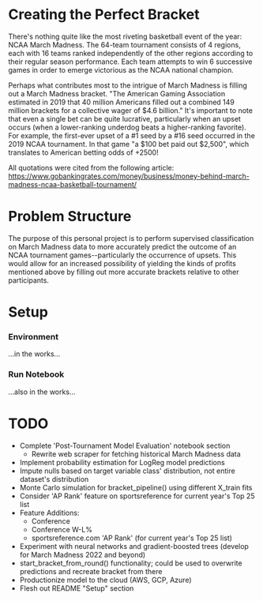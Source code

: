 # Creating the Perfect Bracket

There's nothing quite like the most riveting basketball event of the year: NCAA March Madness. The 64-team tournament consists of 4 regions, each with 16 teams ranked independently of the other regions according to their regular season performance. Each team attempts to win 6 successive games in order to emerge victorious as the NCAA national champion.

Perhaps what contributes most to the intrigue of March Madness is filling out a March Madness bracket. "The American Gaming Association estimated in 2019 that 40 million Americans filled out a combined 149 million brackets for a collective wager of \$4.6 billion." It's important to note that even a single bet can be quite lucrative, particularly when an upset occurs (when a lower-ranking underdog beats a higher-ranking favorite). For example, the first-ever upset of a #1 seed by a #16 seed occurred in the 2019 NCAA tournament. In that game "a \$100 bet paid out \$2,500", which translates to American betting odds of +2500!

All quotations were cited from the following article:
https://www.gobankingrates.com/money/business/money-behind-march-madness-ncaa-basketball-tournament/

# Problem Structure

The purpose of this personal project is to perform supervised classification on March Madness data to more accurately predict the outcome of an NCAA tournament games--particularly the occurrence of upsets. This would allow for an increased possibility of yielding the kinds of profits mentioned above by filling out more accurate brackets relative to other participants.

# Setup
### Environment
...in the works...

### Run Notebook
...also in the works...

# TODO
- Complete 'Post-Tournament Model Evaluation' notebook section
    - Rewrite web scraper for fetching historical March Madness data
- Implement probability estimation for LogReg model predictions
- Impute nulls based on target variable class' distribution, not entire dataset's distribution
- Monte Carlo simulation for bracket_pipeline() using different X_train fits
- Consider 'AP Rank' feature on sportsreference for current year's Top 25 list
- Feature Additions:
    - Conference
    - Conference W-L%
    - sportsreference.com 'AP Rank' (for current year's Top 25 list)
- Experiment with neural networks and gradient-boosted trees (develop for March Madness 2022 and beyond)
- start_bracket_from_round() functionality; could be used to overwrite predictions and recreate bracket from there
- Productionize model to the cloud (AWS, GCP, Azure)
- Flesh out README "Setup" section
